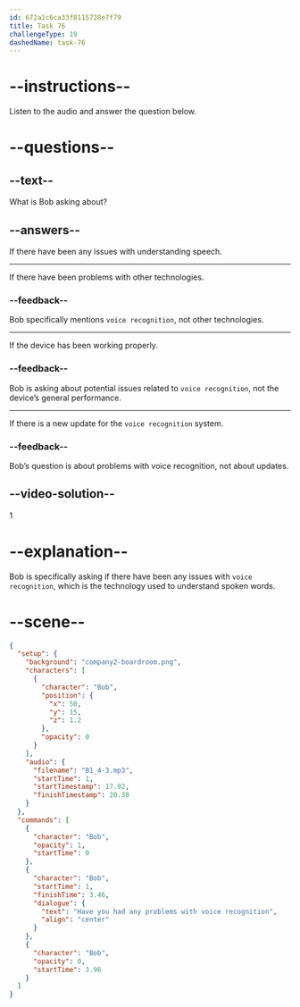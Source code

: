 ```yaml
---
id: 672a1c6ca33f8115728e7f79
title: Task 76
challengeType: 19
dashedName: task-76
---
```


<!-- (audio) Bob: Have you had any problems with voice recognition? -->

# --instructions--

Listen to the audio and answer the question below.

# --questions--

## --text--

What is Bob asking about?

## --answers--

If there have been any issues with understanding speech.

---

If there have been problems with other technologies.

### --feedback--

Bob specifically mentions `voice recognition`, not other technologies.

---

If the device has been working properly.

### --feedback--

Bob is asking about potential issues related to `voice recognition`, not the device’s general performance.

---

If there is a new update for the `voice recognition` system.

### --feedback--

Bob’s question is about problems with voice recognition, not about updates.

## --video-solution--

1

# --explanation--

Bob is specifically asking if there have been any issues with `voice recognition`, which is the technology used to understand spoken words.

# --scene--

```json
{
  "setup": {
    "background": "company2-boardroom.png",
    "characters": [
      {
        "character": "Bob",
        "position": {
          "x": 50,
          "y": 15,
          "z": 1.2
        },
        "opacity": 0
      }
    ],
    "audio": {
      "filename": "B1_4-3.mp3",
      "startTime": 1,
      "startTimestamp": 17.92,
      "finishTimestamp": 20.38
    }
  },
  "commands": [
    {
      "character": "Bob",
      "opacity": 1,
      "startTime": 0
    },
    {
      "character": "Bob",
      "startTime": 1,
      "finishTime": 3.46,
      "dialogue": {
        "text": "Have you had any problems with voice recognition",
        "align": "center"
      }
    },
    {
      "character": "Bob",
      "opacity": 0,
      "startTime": 3.96
    }
  ]
}
```

